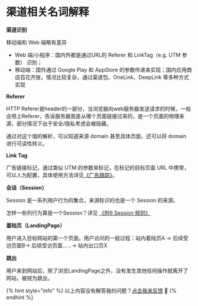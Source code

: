 # 渠道相关名词解释

**渠道识别**

移动端和 Web 端略有差异

* Web 端/小程序：国内外都是通过URL的 Referer 和 LinkTag（e.g. UTM 参数） 识别；
* 移动端：国外通过 Google Play 和 AppStore 的参数传递来实现；国内应用商店百花齐放，情况比较复杂，通过渠道包、OneLink、DeepLink 等多种方式实现

**Referer**

HTTP Referer是header的一部分，当浏览器向web服务器发送请求的时候，一般会带上Referer，告诉服务器我是从哪个页面链接过来的，是一个页面的物理来源，部分情况下出于安全/隐私考虑会被隐藏。

通过对这个值的解析，可以知道来源 domain 甚至具体页面，还可以将 domain 进行可读性转义。

**Link Tag**

广告链接标记，通过类似 UTM 的参数来标记，在标记的目标页面 URL 中携带，可以人为配置，具体使用方法详见[《广告跟踪》](../../operation/utm.md)。

**会话（Session）**

Session 是一系列用户行为的集合。来源标识的也是一个 Session 的来源。

怎样一些列行为算是一个Session？详见 [《附6 Session 规则》](session.md)

**着陆页（LandingPage）**

用户进入目标网站的第一个页面。用户访问的一般过程：站内着陆页A → 后续受访页面B→ 后续受访页面……→ 站内出口页X

**跳出**

用户来到网站后，除了浏览LandingPage之外，没有发生其他任何操作就离开了网站，被视为跳出。



{% hint style="info" %}
以上内容没有解答我的问题？[点击我来反馈](https://support.qq.com/products/118522/) 🚀
{% endhint %}
